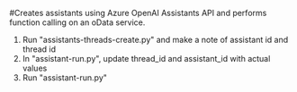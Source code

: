 #Creates assistants using Azure OpenAI Assistants API and performs function calling on an oData service.   

1. Run "assistants-threads-create.py" and make a note of assistant id and thread id  
2. In "assistant-run.py", update thread_id and assistant_id with actual values  
3. Run "assistant-run.py"  
